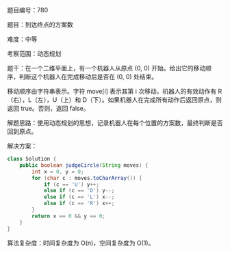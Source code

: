 题目编号：780

题目：到达终点的方案数

难度：中等

考察范围：动态规划

题干：在一个二维平面上，有一个机器人从原点 (0, 0) 开始。给出它的移动顺序，判断这个机器人在完成移动后是否在 (0, 0) 处结束。

移动顺序由字符串表示。字符 move[i] 表示其第 i 次移动。机器人的有效动作有 R（右），L（左），U（上）和 D（下）。如果机器人在完成所有动作后返回原点，则返回 true。否则，返回 false。

解题思路：使用动态规划的思想，记录机器人在每个位置的方案数，最终判断是否回到原点。

解决方案：

```java
class Solution {
    public boolean judgeCircle(String moves) {
        int x = 0, y = 0;
        for (char c : moves.toCharArray()) {
            if (c == 'U') y++;
            else if (c == 'D') y--;
            else if (c == 'L') x--;
            else if (c == 'R') x++;
        }
        return x == 0 && y == 0;
    }
}
```

算法复杂度：时间复杂度为 O(n)，空间复杂度为 O(1)。